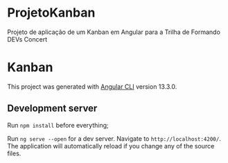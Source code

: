 # ProjetoKanban
Projeto de aplicação de um Kanban em Angular para a Trilha de Formando DEVs Concert

# Kanban

This project was generated with [Angular CLI](https://github.com/angular/angular-cli) version 13.3.0.

## Development server

Run `npm install` before everything;

Run `ng serve --open` for a dev server. Navigate to `http://localhost:4200/`. The application will automatically reload if you change any of the source files.
